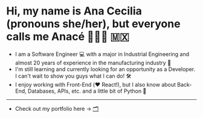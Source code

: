 # Hi, my name is Ana Cecilia (pronouns she/her), but everyone calls me Anacé 👩🏻‍💻 🇲🇽
- I am a Software Engineer 💻   with a major in Industrial Engineering and almost 20 years of experience in the manufacturing industry 🚜
- I'm still learning and currently looking for an opportunity as a Developer. I can't wait to show you guys what I can do! 🛠
- I enjoy working with Front-End (❤️ React!), but I also know about Back-End, Databases, APIs, etc. and a little bit of Python 🐍

---

- Check out my portfolio here → [🗂](https://ana-cecilia-maldonado-portfolio.surge.sh)


<!---
anacem1977/anacem1977 is a ✨ special ✨ repository because its `README.md` (this file) appears on your GitHub profile.
You can click the Preview link to take a look at your changes.
--->
